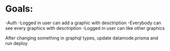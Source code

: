 # Goals: 
-Auth
-Logged in user can add a graphic with desctription
-Everybody can see every graphics with desctription
-Logged in user can like other graphics


After changing something in graphql types, update datamode.prisma and run deploy